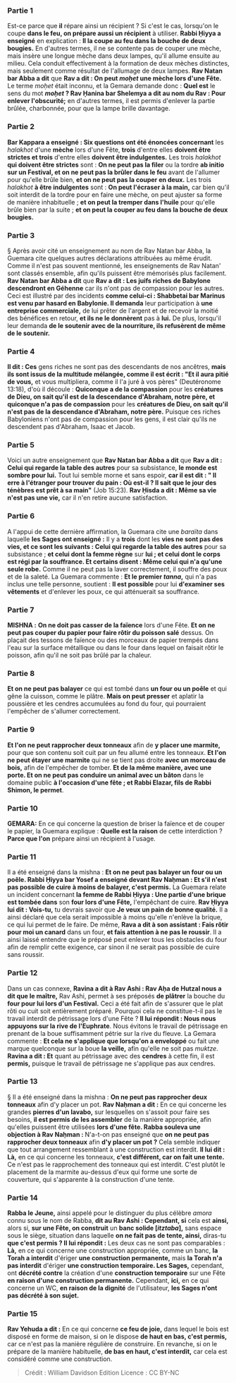 
### Partie 1
Est-ce parce que <b>il</b> répare ainsi un récipient ?</b> Si c'est le cas, lorsqu'on le coupe <b>dans le feu, on prépare aussi un récipient</b> à utiliser. <b>Rabbi Ḥiyya a enseigné</b> en explication : <b>Il la coupe au feu dans la bouche de deux bougies.</b> En d'autres termes, il ne se contente pas de couper une mèche, mais insère une longue mèche dans deux lampes, qu'il allume ensuite au milieu. Cela conduit effectivement à la formation de deux mèches distinctes, mais seulement comme résultat de l'allumage de deux lampes. <b>Rav Natan bar Abba a dit</b> que <b>Rav a dit : On peut <i>moḥet</i> une mèche lors d'une Fête.</b> Le terme <i>moḥet</i> était inconnu, et la Gemara demande donc : <b>Quel est</b> le sens du mot <b><i>moḥet</i> ? Rav Ḥanina bar Shelemya a dit au nom du Rav : Pour enlever l'obscurité;</b> en d'autres termes, il est permis d'enlever la partie brûlée, charbonnée, pour que la lampe brille davantage.

### Partie 2
<b>Bar Kappara a enseigné : Six questions ont été énoncées concernant</b> les <i>halakhot</i> d'une <b>mèche</b> lors d'une Fête, <b>trois</b> d'entre elles <b>doivent être strictes et trois</b> d'entre elles <b>doivent être indulgentes.</b> Les trois <i>halakhot</i> <b>qui doivent être strictes</b> sont : <b>On ne peut pas la filer</b> ou la tordre <b>ab initio</i> sur un Festival, et on ne peut pas la brûler dans le feu</b> avant de l'allumer pour qu'elle brûle bien, <b>et on ne peut pas la couper en deux.</b> Les trois <i>halakhot</i> <b>à être indulgentes</b> sont : <b>On peut l'écraser à la main,</b> car bien qu'il soit interdit de la tordre pour en faire une mèche, on peut ajuster sa forme de manière inhabituelle ; <b>et on peut la tremper dans l'huile</b> pour qu'elle brûle bien par la suite ; <b>et on peut la couper au feu dans la bouche de deux bougies.</b>

### Partie 3
§ Après avoir cité un enseignement au nom de Rav Natan bar Abba, la Guemara cite quelques autres déclarations attribuées au même érudit. Comme il n'est pas souvent mentionné, les enseignements de Rav Natan' sont classés ensemble, afin qu'ils puissent être mémorisés plus facilement. <b>Rav Natan bar Abba a dit</b> que <b>Rav a dit : Les juifs riches</b> <b>de Babylone descendront en Géhenne</b> car ils n'ont pas de compassion pour les autres. Ceci est illustré par des incidents <b>comme celui-ci : Shabbetai bar Marinus est venu par hasard en Babylonie. Il demanda</b> leur participation à <b>une entreprise commerciale,</b> de lui prêter de l'argent et de recevoir la moitié des bénéfices en retour, <b>et ils ne le donnèrent</b> pas à <b>lui.</b> De plus, lorsqu'il leur demanda <b>de le soutenir avec de la nourriture, ils refusèrent de même de le soutenir.</b>

### Partie 4
<b>Il dit : Ces</b> gens riches ne sont pas des descendants de nos ancêtres, <b>mais ils sont issus de la multitude mélangée, comme il est écrit : "Et il aura pitié de vous,</b> et vous multipliera, comme il l'a juré à vos pères" (Deutéronome 13:18), d'où il découle : <b>Quiconque a de la compassion</b> pour les <b>créatures de Dieu, on sait qu'il est de la descendance d'Abraham, notre père, et quiconque n'a pas de compassion</b> pour les <b>créatures de Dieu, on sait qu'il n'est pas de la descendance d'Abraham, notre père.</b> Puisque ces riches Babyloniens n'ont pas de compassion pour les gens, il est clair qu'ils ne descendent pas d'Abraham, Isaac et Jacob.

### Partie 5
Voici un autre enseignement que <b>Rav Natan bar Abba a dit</b> que <b>Rav a dit : Celui qui regarde la table des autres</b> pour sa subsistance, <b>le monde est sombre pour lui.</b> Tout lui semble morne et sans espoir, <b>car il est dit : " Il erre à l'étranger pour trouver du pain : Où est-il ? Il sait que le jour des ténèbres est prêt à sa main"</b> (Job 15:23). <b>Rav Ḥisda a dit : Même sa vie n'est pas une vie,</b> car il n'en retire aucune satisfaction.

### Partie 6
A l'appui de cette dernière affirmation, la Guemara cite une <i>baraïta</i> dans laquelle <b>les Sages ont enseigné :</b> Il y a <b>trois</b> dont les <b>vies ne sont pas des vies, et ce sont les suivants : Celui qui regarde la table des autres</b> pour sa subsistance ; <b>et celui dont la femme règne</b> sur <b>lui ; et celui dont le corps est régi par la souffrance. Et certains disent : Même celui qui n'a qu'une seule robe.</b> Comme il ne peut pas la laver correctement, il souffre des poux et de la saleté. La Guemara commente : <b>Et le premier <i>tanna</i>,</b> qui n'a pas inclus une telle personne, soutient : <b>Il est possible</b> pour lui <b>d'examiner ses vêtements</b> et d'enlever les poux, ce qui atténuerait sa souffrance.

### Partie 7
<strong>MISHNA :</strong> <b>On ne doit pas casser de la faïence</b> lors d'une Fête. <b>Et on ne peut pas couper du papier pour faire rôtir du poisson salé</b> dessus.</b> On plaçait des tessons de faïence ou des morceaux de papier trempés dans l'eau sur la surface métallique ou dans le four dans lequel on faisait rôtir le poisson, afin qu'il ne soit pas brûlé par la chaleur.

### Partie 8
<b>Et on ne peut pas balayer</b> ce qui est tombé dans <b>un four ou un poêle</b> et qui gêne la cuisson, comme le plâtre. <b>Mais on peut presser</b> et aplatir la poussière et les cendres accumulées au fond du four, qui pourraient l'empêcher de s'allumer correctement.

### Partie 9
<b>Et l'on ne peut rapprocher deux tonneaux</b> afin de <b>y placer une marmite,</b> pour que son contenu soit cuit par un feu allumé entre les tonneaux. <b>Et l'on ne peut étayer une marmite</b> qui ne se tient pas droite <b>avec un morceau de bois,</b> afin de l'empêcher de tomber. <b>Et de la même manière, avec une porte. Et on ne peut pas conduire un animal avec un bâton</b> dans le domaine public <b>à l'occasion d'une fête ; et Rabbi Elazar, fils de Rabbi Shimon, le permet</b>.

### Partie 10
<strong>GEMARA:</strong> En ce qui concerne la question de briser la faïence et de couper le papier, la Guemara explique : <b>Quelle est la raison</b> de cette interdiction ? <b>Parce que l'on</b> prépare ainsi un récipient</b> à l'usage.

### Partie 11
Il a été enseigné dans la mishna : <b>Et on ne peut pas balayer un four ou un poêle. Rabbi Ḥiyya bar Yosef a enseigné devant Rav Naḥman : Et s'il n'est pas possible de cuire à moins de balayer, c'est permis.</b> La Guemara relate un incident concernant <b>la femme de Rabbi Ḥiyya : Une partie d'une brique est tombée dans</b> son <b>four lors d'une Fête,</b> l'empêchant de cuire. <b>Rav Ḥiyya lui dit : Vois-tu,</b> tu devrais savoir que <b>Je veux un pain de bonne qualité.</b> Il a ainsi déclaré que cela serait impossible à moins qu'elle n'enlève la brique, ce qui lui permet de le faire. De même, <b>Rava a dit à son assistant : Fais rôtir pour moi un canard</b> dans un four, <b>et fais attention à ne pas le roussir</b>. Il a ainsi laissé entendre que le préposé peut enlever tous les obstacles du four afin de remplir cette exigence, car sinon il ne serait pas possible de cuire sans roussir.

### Partie 12
Dans un cas connexe, <b>Ravina a dit à Rav Ashi : Rav Aḥa de Hutzal nous a dit que le maître,</b> Rav Ashi, permet à ses préposés <b>de plâtrer</b> la bouche du <b>four pour lui lors d'un Festival.</b> Ceci a été fait afin de s'assurer que le plat rôti ou cuit soit entièrement préparé. Pourquoi cela ne constitue-t-il pas le travail interdit de pétrissage lors d'une Fête ? <b>Il lui répondit : Nous nous appuyons sur la rive de l'Euphrate</b>. Nous évitons le travail de pétrissage en prenant de la boue suffisamment pétrie sur la rive du fleuve. La Gemara commente : <b>Et cela ne s'applique que lorsqu'on a enveloppé</b> ou fait une marque quelconque sur la boue <b>la veille,</b> afin qu'elle ne soit pas <i>muktze</i>. <b>Ravina a dit : Et</b> quant au pétrissage avec des <b>cendres</b> à cette fin, il est <b>permis,</b> puisque le travail de pétrissage ne s'applique pas aux cendres.

### Partie 13
§ Il a été enseigné dans la mishna : <b>On ne peut pas rapprocher deux tonneaux</b> afin d'y placer un pot. <b>Rav Naḥman a dit :</b> En ce qui concerne les grandes <b>pierres d'un lavabo,</b> sur lesquelles on s'assoit pour faire ses besoins, <b>il est permis de les assembler</b> de la manière appropriée, afin qu'elles puissent être utilisées <b>lors d'une fête. Rabba souleva une objection à Rav Naḥman : </b> N'a-t-on pas enseigné que <b>on ne peut pas rapprocher deux tonneaux</b> afin <b>d'y placer un pot ?</b> Cela semble indiquer que tout arrangement ressemblant à une construction est interdit. <b>Il lui dit : Là,</b> en ce qui concerne les tonneaux, <b>c'est différent, car on fait une tente.</b> Ce n'est pas le rapprochement des tonneaux qui est interdit. C'est plutôt le placement de la marmite au-dessus d'eux qui forme une sorte de couverture, qui s'apparente à la construction d'une tente.

### Partie 14
<b>Rabba le Jeune,</b> ainsi appelé pour le distinguer du plus célèbre <i>amora</i> connu sous le nom de Rabba, <b>dit au Rav Ashi : Cependant, si</b> cela est <b>ainsi,</b> alors si, <b>sur une Fête, on construit</b> un <b>banc solide [<i>itztaba</i>],</b> sans espace sous le siège, situation dans laquelle <b>on ne fait pas de tente, ainsi,</b> diras-tu <b>que c'est permis ? Il lui répondit :</b> Les deux cas ne sont pas comparables : <b>Là,</b> en ce qui concerne une construction appropriée, comme un banc, <b>la Torah a interdit</b> d'ériger <b>une construction permanente,</b> mais <b>la Torah n'a pas interdit</b> d'ériger <b>une construction temporaire. Les Sages,</b> cependant, ont <b>décrété contre</b> la création d'une <b>construction temporaire</b> sur une Fête <b>en raison d'une construction permanente.</b> Cependant, <b>ici,</b> en ce qui concerne un WC, <b>en raison de la dignité</b> de l'utilisateur, <b>les Sages n'ont pas décrété à son sujet.</b>

### Partie 15
<b>Rav Yehuda a dit :</b> En ce qui concerne <b>ce feu de joie,</b> dans lequel le bois est disposé en forme de maison, si on le dispose <b>de haut en bas, c'est permis,</b> car ce n'est pas la manière régulière de construire. En revanche, si on le prépare de la manière habituelle, <b>de bas en haut, c'est interdit,</b> car cela est considéré comme une construction.

>Crédit : William Davidson Edition
>Licence : CC BY-NC